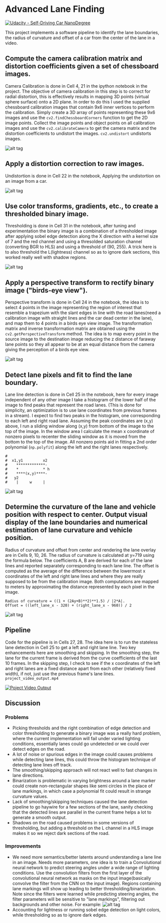 # Advanced Lane Finding
[![Udacity - Self-Driving Car NanoDegree](https://s3.amazonaws.com/udacity-sdc/github/shield-carnd.svg)](http://www.udacity.com/drive)

This project implements a software pipeline to identify the lane boundaries, the radius of curvature and offset of a car from the center of the lane in a video.

## Compute the camera calibration matrix and distortion coefficients given a set of chessboard images.
Camera Calibration is done in Cell 4, 21 in the ipython notebook in the project. The objective of camera calibration in this step is to correct for radial distortion, this is effectively results in mapping 3D points (virtual sphere surface) onto a 2D plane. In order to do this I used the supplied chessboard calibration images that contain 9x6 inner vertices to perform the calibration. Simply create a 3D array of points representing these 9x6 images and use the ``cv2.findChessboardCorners`` function to get the 2D image points. Collect the image points and object points on all calibration images and use the ``cv2.calibrateCamera`` to get the camera matrix and the distortion coefficients to undistort the images. ``cv2.undistort`` undistorts images.

![alt tag](https://raw.githubusercontent.com/nalapati/sdc-advanced-lane-finding/master/chessboard_undistort.jpg)

## Apply a distortion correction to raw images.
Undistortion is done in Cell 22 in the notebook, Applying the undistortion on an image from a car.

![alt tag](https://raw.githubusercontent.com/nalapati/sdc-advanced-lane-finding/master/straight_lines1_undistort.jpg)

## Use color transforms, gradients, etc., to create a thresholded binary image.
Thresholding is done in Cell 31 in the notebook, after tuning and experimentation the binary image is a combination of a thresholded image after applying sobel edge detection along the X direction with a kernel size of 7 and the red channel and using a thresolded saturation channel (converting BGR to HLS) and using a threshold of (90, 255). A trick here is to also threshold the L(lightness) channel so as to ignore dark sections, this worked really well with shadow regions.

![alt tag](https://raw.githubusercontent.com/nalapati/sdc-advanced-lane-finding/master/thresholded_images.jpg)

## Apply a perspective transform to rectify binary image ("birds-eye view").
Perspective transform is done in Cell 24 in the notebook, the idea is to select 4 points in the image representing the region of interest that resemble a trapezium with the slant edges in line with the road lanes(need a calibration image with straight lines and the car dead center in the lane), and map them to 4 points in a birds eye view image. The transformation matrix and inverse transformation matrix are obtained using the ``cv2.getPerspectiveTransform`` method. The idea is to map every point in the source image to the destination image reducing the z distance of faraway lane points so they all appear to be at an equal distance from the camera giving the perception of a birds eye view.

![alt tag](https://raw.githubusercontent.com/nalapati/sdc-advanced-lane-finding/master/unwarped.jpg)

## Detect lane pixels and fit to find the lane boundary.
Lane line detection is done in Cell 25 in the notebook, here for every image independent of any other image I take a histogram of the lower half of the image to find peaks that represent the road lanes. (This is done for simplicity, an optimization is to use lane coordinates from previous frames in a stream). I expect to find two peaks in the histogram, one corresponding to each left and right road lane. Assuming the peak coordinates are (x,y) above, I run a sliding window along (x,y) from bottom of the image to the top of the image. In the window area I calculate the mean x coordinate of nonzero pixels to recenter the sliding window as it is moved from the bottom to the top of the image. All nonzero points aid in fitting a 2nd order polynomial (``np.polyfit``) along the left and the right lanes respectively.
```
#
#  x1,y1         x2
#    *************-
#    *           * h
#    ****(x,y)****-
#   y2
#    |     w     |
```

![alt tag](https://raw.githubusercontent.com/nalapati/sdc-advanced-lane-finding/master/binary_image.jpg)

## Determine the curvature of the lane and vehicle position with respect to center. Output visual display of the lane boundaries and numerical estimation of lane curvature and vehicle position.

Radius of curvature and offset from center and rendering the lane overlay are in Cells 9, 10, 26. The radius of curvature is calculated at y=719 using the formula below. The coefficients A, B are derived for each of the lane lines and reported separately corresponding to each lane line. The offset is computed as the average of the difference between the lowermost x coordinates of the left and right lane lines and where they are really supposed to be from the calibration image. Both computations are mapped to meters by approximating the distance represented by each pixel in the image.
```
Radius of curvature = ((1 + (2Ay+B)**2)**1.5) / |2*A|.
Offset = ((left_lane_x - 320) + (right_lane_x - 960)) / 2
```

![alt tag](https://raw.githubusercontent.com/nalapati/sdc-advanced-lane-finding/master/lane_overlay.jpg)

## Pipeline
Code for the pipeline is in Cells 27, 28. The idea here is to run the stateless lane detection in Cell 25 to get a left and right lane line. Two key enhancements here are smoothing and skipping. In the smoothing step, the lane for the current frame is derived from the curve coefficients of the last 10 frames. In the skipping step, I check to see if the x coordinates of the left and right lanes are a fixed distance apart from each other (relatively fixed width), if not, just use the previous frame's lane lines. ``project_video_output.mp4``

[![Poject Video Output](https://img.youtube.com/vi/BC3zekFsyYU/0.jpg)](https://www.youtube.com/watch?v=BC3zekFsyYU)

## Discussion
### Problems
* Picking thresholds and the right combination of edge detection and color thresholding to generate a binary image was a really hard problem, where the current implementation will fail under varied lighting conditions, essentially lanes could go undetected or we could over detect edges on the road.
* A lot of noise or spurious edges in the image could causes problems while detecting lane lines, this could throw the histogram technique of detecting lane lines off track.
* The smoothing/skipping approach will not react well to fast changes in lane directions.
* Binarization is problematic in varying brightness around a lane marker could create non-rectangular shapes like semi circles in the place of lane markings, in which case a polynomial fit could result in strange curvature values.
* Lack of smoothing/skipping techniques caused the lane detection pipeline to go haywire for a few sections of the lane, sanity checking that the detected lines are parallel in the current frame helps a lot to generate a smooth output.
* Shadows on the road caused problems in some versions of thresholding, but adding a threshold on the L channel in a HLS image makes it so we reject dark sections of the road.

### Improvements
* We need more semantics/better latents around understanding a lane line in an image. Needs more parameters, one idea is to train a Convolutional neural network to predict steering angles under a wide range of lighting conditions. Use the convolution filters from the first layer of the convolutional neural network as masks on the input image(basically convolve the filter from the CNN on the input image). Regions containing lane markings will show up leading to better thresholding/binarization. Note since the filters were learned while predicting steering angles, the filter parameters will be sensitive to "lane markings", filtering out backgrounds and other noise. For example:
![alt tag](https://raw.githubusercontent.com/nalapati/sdc-advanced-lane-finding/master/convolution2d_2.png)
* Accounting for lightness or running sobel edge detection on light colors, while thresholding so as to ignore dark edges.
